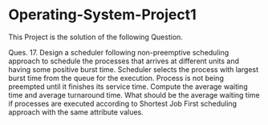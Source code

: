 # Operating-System-Project1
This Project is the solution of the following Question.

Ques. 17. Design a scheduler following non-preemptive scheduling approach to schedule the processes that arrives at different units and having some positive burst time. Scheduler selects the process with largest burst time from the queue for the execution. Process is not being preempted until it finishes its service time. Compute the average waiting time and average turnaround time. What should be the average waiting time if processes are executed according to Shortest Job First scheduling approach with the same attribute values.
